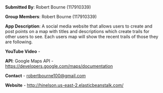 **Submitted By**: Robert Bourne (117910339)

**Group Members**: Robert Bourne (117910339)

**App Description**: A social media website that allows users to create and post points on a map with titles and descriptions which create trails for other users to see. Each users map will show the recent trails of those they are following.

**YouTube Video** -

**API**: Google Maps API - https://developers.google.com/maps/documentation

**Contact** - robertbourne100@gmail.com

**Website** - http://hinelson.us-east-2.elasticbeanstalk.com/ 